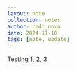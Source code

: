 ```yaml
---
layout: note
collection: notes
author: cmdr_nova
date: 2024-11-10
tags: [note, update]
---
```


Testing 1, 2, 3